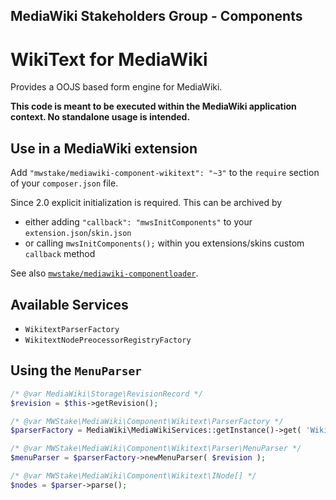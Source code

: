 ## MediaWiki Stakeholders Group - Components
# WikiText for MediaWiki

Provides a OOJS based form engine for MediaWiki.

**This code is meant to be executed within the MediaWiki application context. No standalone usage is intended.**

## Use in a MediaWiki extension

Add `"mwstake/mediawiki-component-wikitext": "~3"` to the `require` section of your `composer.json` file.

Since 2.0 explicit initialization is required. This can be archived by
- either adding `"callback": "mwsInitComponents"` to your `extension.json`/`skin.json`
- or calling `mwsInitComponents();` within you extensions/skins custom `callback` method

See also [`mwstake/mediawiki-componentloader`](https://github.com/hallowelt/mwstake-mediawiki-componentloader).

## Available Services
- `WikitextParserFactory`
- `WikitextNodePreocessorRegistryFactory`

## Using the `MenuParser`

```php
/* @var MediaWiki\Storage\RevisionRecord */
$revision = $this->getRevision();

/* @var MWStake\MediaWiki\Component\Wikitext\ParserFactory */
$parserFactory = MediaWiki\MediaWikiServices::getInstance()->get( 'WikitextParserFactory' );

/* @var MWStake\MediaWiki\Component\Wikitext\Parser\MenuParser */
$menuParser = $parserFactory->newMenuParser( $revision );

/* @var MWStake\MediaWiki\Component\Wikitext\INode[] */
$nodes = $parser->parse();
```
